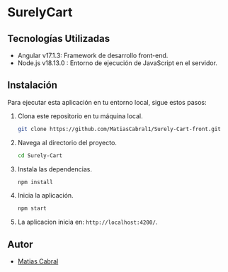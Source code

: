 # SurelyCart

## Tecnologías Utilizadas
- Angular v17.1.3: Framework de desarrollo front-end.
- Node.js v18.13.0 : Entorno de ejecución de JavaScript en el servidor.

## Instalación
Para ejecutar esta aplicación en tu entorno local, sigue estos pasos:

1. Clona este repositorio en tu máquina local.
   ```bash
   git clone https://github.com/MatiasCabral1/Surely-Cart-front.git
2. Navega al directorio del proyecto.
    ```bash
    cd Surely-Cart
3. Instala las dependencias.
    ```bash
    npm install
4. Inicia la aplicación.
    ```bash
    npm start
5. La aplicacion inicia en: `http://localhost:4200/`. 
## Autor
- [Matias Cabral](https://github.com/tu-usuario)
